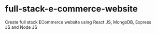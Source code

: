 # full-stack-e-commerce-website
Create full stack ECommerce website using React JS, MongoDB, Express JS and Node JS
